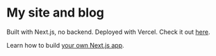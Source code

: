 # My site and blog

Built with Next.js, no backend. Deployed with Vercel. Check it out [here](https://leck-tang.vercel.app/).

Learn how to build [your own Next.js app](https://nextjs.org/learn/basics/create-nextjs-app).